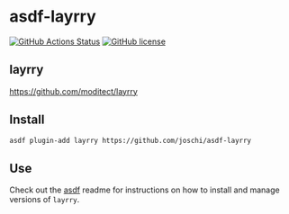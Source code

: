 # asdf-layrry

[![GitHub Actions Status](https://github.com/joschi/asdf-layrry/workflows/Main%20workflow/badge.svg?branch=main)](https://github.com/joschi/asdf-layrry/actions)
[![GitHub license](https://img.shields.io/github/license/joschi/asdf-layrry?style=plastic)](https://github.com/joschi/asdf-layrry/blob/master/LICENSE)

## layrry

<https://github.com/moditect/layrry>

## Install

```bash
asdf plugin-add layrry https://github.com/joschi/asdf-layrry
```

## Use

Check out the [asdf](https://github.com/asdf-vm/asdf) readme for instructions on how to install and manage versions of `layrry`.
